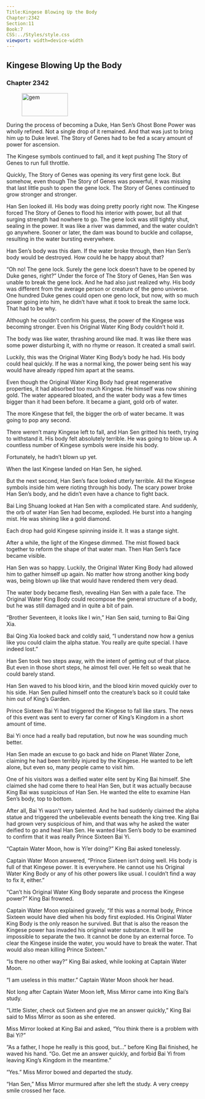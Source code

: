```yaml
---
Title:Kingese Blowing Up the Body 
Chapter:2342 
Section:11 
Book:7 
CSS:../Styles/style.css 
viewport: width=device-width
---
```

  
## Kingese Blowing Up the Body
### Chapter 2342
  
<figure>
	<img src="../Images/gem.gif" alt="gem" id="gem" width="120" height="60" />
</figure>
  

  
During the process of becoming a Duke, Han Sen’s Ghost Bone Power was wholly refined. Not a single drop of it remained. And that was just to bring him up to Duke level. The Story of Genes had to be fed a scary amount of power for ascension.

The Kingese symbols continued to fall, and it kept pushing The Story of Genes to run full throttle.

Quickly, The Story of Genes was opening its very first gene lock. But somehow, even though The Story of Genes was powerful, it was missing that last little push to open the gene lock. The Story of Genes continued to grow stronger and stronger.

Han Sen looked ill. His body was doing pretty poorly right now. The Kingese forced The Story of Genes to flood his interior with power, but all that surging strength had nowhere to go. The gene lock was still tightly shut, sealing in the power. It was like a river was dammed, and the water couldn’t go anywhere. Sooner or later, the dam was bound to buckle and collapse, resulting in the water bursting everywhere.

Han Sen’s body was this dam. If the water broke through, then Han Sen’s body would be destroyed. How could he be happy about that?

“Oh no! The gene lock. Surely the gene lock doesn’t have to be opened by Duke genes, right?” Under the force of The Story of Genes, Han Sen was unable to break the gene lock. And he had also just realized why. His body was different from the average person or creature of the geno universe. One hundred Duke genes could open one geno lock, but now, with so much power going into him, he didn’t have what it took to break the same lock. That had to be why.

Although he couldn’t confirm his guess, the power of the Kingese was becoming stronger. Even his Original Water King Body couldn’t hold it.

The body was like water, thrashing around like mad. It was like there was some power disturbing it, with no rhyme or reason. It created a small swirl.

Luckily, this was the Original Water King Body’s body he had. His body could heal quickly. If he was a normal king, the power being sent his way would have already ripped him apart at the seams.

Even though the Original Water King Body had great regenerative properties, it had absorbed too much Kingese. He himself was now shining gold. The water appeared bloated, and the water body was a few times bigger than it had been before. It became a giant, gold orb of water.

The more Kingese that fell, the bigger the orb of water became. It was going to pop any second.

There weren’t many Kingese left to fall, and Han Sen gritted his teeth, trying to withstand it. His body felt absolutely terrible. He was going to blow up. A countless number of Kingese symbols were inside his body.

Fortunately, he hadn’t blown up yet.

When the last Kingese landed on Han Sen, he sighed.

But the next second, Han Sen’s face looked utterly terrible. All the Kingese symbols inside him were rioting through his body. The scary power broke Han Sen’s body, and he didn’t even have a chance to fight back.

Bai Ling Shuang looked at Han Sen with a complicated stare. And suddenly, the orb of water Han Sen had become, exploded. He burst into a hanging mist. He was shining like a gold diamond.

Each drop had gold Kingese spinning inside it. It was a stange sight.

After a while, the light of the Kingese dimmed. The mist flowed back together to reform the shape of that water man. Then Han Sen’s face became visible.

Han Sen was so happy. Luckily, the Original Water King Body had allowed him to gather himself up again. No matter how strong another king body was, being blown up like that would have rendered them very dead.

The water body became flesh, revealing Han Sen with a pale face. The Original Water King Body could recompose the general structure of a body, but he was still damaged and in quite a bit of pain.

“Brother Seventeen, it looks like I win,” Han Sen said, turning to Bai Qing Xia.

Bai Qing Xia looked back and coldly said, “I understand now how a genius like you could claim the alpha statue. You really are quite special. I have indeed lost.”

Han Sen took two steps away, with the intent of getting out of that place. But even in those short steps, he almost fell over. He felt so weak that he could barely stand.

Han Sen waved to his blood kirin, and the blood kirin moved quickly over to his side. Han Sen pulled himself onto the creature’s back so it could take him out of King’s Garden.

Prince Sixteen Bai Yi had triggered the Kingese to fall like stars. The news of this event was sent to every far corner of King’s Kingdom in a short amount of time.

Bai Yi once had a really bad reputation, but now he was sounding much better.

Han Sen made an excuse to go back and hide on Planet Water Zone, claiming he had been terribly injured by the Kingese. He wanted to be left alone, but even so, many people came to visit him.

One of his visitors was a deified water elite sent by King Bai himself. She claimed she had come there to heal Han Sen, but it was actually because King Bai was suspicious of Han Sen. He wanted the elite to examine Han Sen’s body, top to bottom.

After all, Bai Yi wasn’t very talented. And he had suddenly claimed the alpha statue and triggered the unbelievable events beneath the king tree. King Bai had grown very suspicious of him, and that was why he asked the water deified to go and heal Han Sen. He wanted Han Sen’s body to be examined to confirm that it was really Prince Sixteen Bai Yi.

“Captain Water Moon, how is Yi’er doing?” King Bai asked tonelessly.

Captain Water Moon answered, “Prince Sixteen isn’t doing well. His body is full of that Kingese power. It is everywhere. He cannot use his Original Water King Body or any of his other powers like usual. I couldn’t find a way to fix it, either.”

“Can’t his Original Water King Body separate and process the Kingese power?” King Bai frowned.

Captain Water Moon explained gravely, “If this was a normal body, Prince Sixteen would have died when his body first exploded. His Original Water King Body is the only reason he survived. But that is also the reason the Kingese power has invaded his original water substance. It will be impossible to separate the two. It cannot be done by an external force. To clear the Kingese inside the water, you would have to break the water. That would also mean killing Prince Sixteen.”

“Is there no other way?” King Bai asked, while looking at Captain Water Moon.

“I am useless in this matter.” Captain Water Moon shook her head.

Not long after Captain Water Moon left, Miss Mirror came into King Bai’s study.

“Little Sister, check out Sixteen and give me an answer quickly,” King Bai said to Miss Mirror as soon as she entered.

Miss Mirror looked at King Bai and asked, “You think there is a problem with Bai Yi?”

“As a father, I hope he really is this good, but…” before King Bai finished, he waved his hand. “Go. Get me an answer quickly, and forbid Bai Yi from leaving King’s Kingdom in the meantime.”

“Yes.” Miss Mirror bowed and departed the study.

“Han Sen,” Miss Mirror murmured after she left the study. A very creepy smile crossed her face.